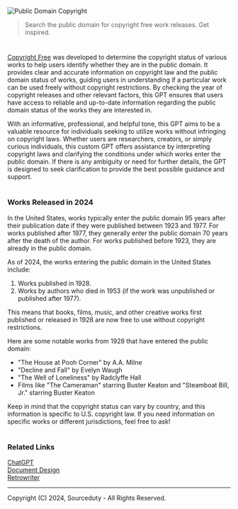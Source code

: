 ![Public Domain Copyright](https://github.com/user-attachments/assets/a55e72a2-1c70-4955-89b3-14b1bd60bc3c)

> Search the public domain for copyright free work releases. Get inspired.

#

[Copyright Free](https://chatgpt.com/g/g-8H85EsW0r-copyright-free) was developed to determine the copyright status of various works to help users identify whether they are in the public domain. It provides clear and accurate information on copyright law and the public domain status of works, guiding users in understanding if a particular work can be used freely without copyright restrictions. By checking the year of copyright releases and other relevant factors, this GPT ensures that users have access to reliable and up-to-date information regarding the public domain status of the works they are interested in.

With an informative, professional, and helpful tone, this GPT aims to be a valuable resource for individuals seeking to utilize works without infringing on copyright laws. Whether users are researchers, creators, or simply curious individuals, this custom GPT offers assistance by interpreting copyright laws and clarifying the conditions under which works enter the public domain. If there is any ambiguity or need for further details, the GPT is designed to seek clarification to provide the best possible guidance and support.

#
### Works Released in 2024

In the United States, works typically enter the public domain 95 years after their publication date if they were published between 1923 and 1977. For works published after 1977, they generally enter the public domain 70 years after the death of the author. For works published before 1923, they are already in the public domain.

As of 2024, the works entering the public domain in the United States include:

1. Works published in 1928.
2. Works by authors who died in 1953 (if the work was unpublished or published after 1977).

This means that books, films, music, and other creative works first published or released in 1928 are now free to use without copyright restrictions.

Here are some notable works from 1928 that have entered the public domain:

- "The House at Pooh Corner" by A.A. Milne
- "Decline and Fall" by Evelyn Waugh
- "The Well of Loneliness" by Radclyffe Hall
- Films like "The Cameraman" starring Buster Keaton and "Steamboat Bill, Jr." starring Buster Keaton

Keep in mind that the copyright status can vary by country, and this information is specific to U.S. copyright law. If you need information on specific works or different jurisdictions, feel free to ask!

#
### Related Links

[ChatGPT](https://github.com/sourceduty/ChatGPT)
<br>
[Document Design](https://chat.openai.com/g/g-vmvOjWhHm-document-design)
<br>
[Retrowriter](https://chat.openai.com/g/g-WRBOBHtSg-retrowriter)

***
Copyright (C) 2024, Sourceduty - All Rights Reserved.
